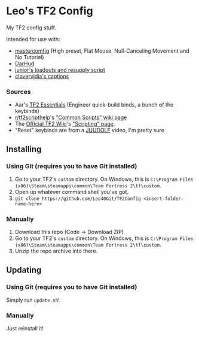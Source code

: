 # Leo's TF2 Config
My TF2 config stuff.

Intended for use with:
* [mastercomfig](https://mastercomfig.com) (High preset, Flat Mouse, Null-Canceling Movement and No Tutorial)
* [DarHud](https://gamebanana.com/mods/463048)
* [junior's loadouts and resupply script](https://github.com/juniorsgithub/tf2-loadouts-script)
* [clovervidia's captions](https://github.com/clovervidia/clovervidias-captions)

### Sources
* Aar's [TF2 Essentials](https://aarmastah.xyz/misc/tf2e/) (Engineer quick-build binds, a bunch of the keybinds)
* [r/tf2scripthelp](https://old.reddit.com/r/tf2scripthelp)'s ["Common Scripts" wiki page](https://old.reddit.com/r/tf2scripthelp/wiki/commonscripts)
* The [Official TF2 Wiki](https://wiki.teamfortress.com/)'s ["Scripting" page](https://wiki.teamfortress.com/wiki/Scripting).
* "Reset" keybinds are from a [JUUDOLF](https://www.youtube.com/channel/UCCq2Ed9Uw4notIpCzVuXPog) video, I'm pretty sure

## Installing
### Using Git (requires you to have Git installed)
1. Go to your TF2's `custom` directory. On Windows, this is `C:\Program Files (x86)\Steam\steamapps\common\Team Fortress 2\tf\custom`.
2. Open up whatever command shell you've got.
3. `git clone https://github.com/Leo40Git/TF2Config <insert-folder-name-here>`

### Manually
1. Download this repo (Code -> Download ZIP)
2. Go to your TF2's `custom` directory. On Windows, this is `C:\Program Files (x86)\Steam\steamapps\common\Team Fortress 2\tf\custom`.
3. Unzip the repo archive into there.

## Updating
### Using Git (requires you to have Git installed)
Simply run `update.sh`!

### Manually
Just reinstall it!
